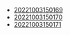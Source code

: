 - [20221003150169](/zet/20221003150169/README.md)
- [20221003150170](/zet/20221003150170/README.md)
- [20221003150171](/zet/20221003150171/README.md)

